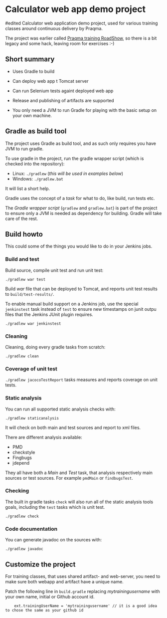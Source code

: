 # Calculator web app demo project
#edited
Calculator web application demo project, used for various 
training classes around continuous delivery by Praqma.

The project was earlier called [Praqma training RoadShow](https://github.com/praqma-training/roadshow), so there is a bit legacy and some hack, leaving room for exercises :-)


## Short summary

* Uses Gradle to build
* Can deploy web app t Tomcat server
* Can run Selenium tests againt deployed web app
* Release and publishing of artifacts are supported

* You only need a JVM to run Gradle for playing with the basic setup on your own machine.

## Gradle as build tool

The project uses Gradle as build tool, and as such only requires you have JVM to run gradle.

To use gradle in the project, run the gradle wrapper script (which is checked into the repository):

* Linux: `./gradlew` (_this will be used in examples below_)
* Windows: `./gradlew.bat`

It will list a short help.

Gradle uses the concept of a _task_ for what to do, like build, run tests etc.

The _Gradle wrapper script_ (`gradlew` and `gradlew.bat`) is part of the project to ensure only a JVM is needed as dependency for building. Gradle will take care of the rest.


## Build howto

This could some of the things you would like to do in your Jenkins jobs.

### Build and test

Build source, compile unit test and run unit test:

`./gradlew war test`

Build _war_ file that can be deployed to Tomcat, and reports unit test results to `build/test-results/`.

To enable manual build support on a Jenkins job, use the special `jenkinstest` task instead of `test` to ensure new timestamps on junit outpu files that the Jenkins JUnit plugin requires.

`./gradlew war jenkinstest`

### Cleaning

Cleaning, doing every gradle tasks from scratch:

`./gradlew clean`


### Coverage of unit test

`./gradlew jacocoTestReport` tasks measures and reports coverage on unit tests.


### Static analysis

You can run all supported static analysis checks with:

`./gradlew staticanalysis`

It will check on both main and test sources and report to xml files.

There are different analysis available:

* PMD
* checkstyle
* Fingbugs
* jdepend

They all have both a _Main_ and _Test_ task, that analysis respectively main sources or test sources.
For example `pmdMain` or `findbugsTest`.

### Checking

The built in gradle tasks `check` will also run all of the static analysis tools goals, including the `test` tasks which is unit test.

`./gradlew check`


### Code documentation

You can generate javadoc on the sources with:

`./gradlew javadoc`




## Customize the project

For training classes, that uses shared artifact- and web-server, you need to make sure both webapp and artifact have a unique name.

Patch the following line in `build.gradle` replacing _mytrainingusername_ with your own name, initial or Github account id.

        ext.trainingUserName = 'mytrainingusername' // it is a good idea to chose the same as your github id

